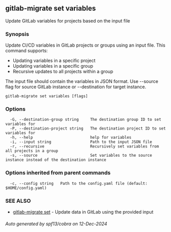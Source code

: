 ## gitlab-migrate set variables

Update GitLab variables for projects based on the input file

### Synopsis

Update CI/CD variables in GitLab projects or groups using an input file.
This command supports:
- Updating variables in a specific project
- Updating variables in a specific group
- Recursive updates to all projects within a group

The input file should contain the variables in JSON format.
Use --source flag for source GitLab instance or --destination for target instance.

```
gitlab-migrate set variables [flags]
```

### Options

```
  -G, --destination-group string     The destination group ID to set variables for
  -P, --destination-project string   The destination project ID to set variables for
  -h, --help                         help for variables
  -i, --input string                 Path to the input JSON file
  -r, --recursive                    Recursively set variables from all projects in a group
  -s, --source                       Set variables to the source instance instead of the destination instance
```

### Options inherited from parent commands

```
  -c, --config string   Path to the config.yaml file (default: $HOME/config.yaml)
```

### SEE ALSO

* [gitlab-migrate set](gitlab-migrate_set.md)	 - Update data in GitLab using the provided input

###### Auto generated by spf13/cobra on 12-Dec-2024
